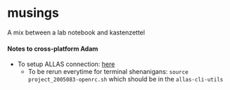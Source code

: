 # musings
A mix between a lab notebook and kastenzettel

#### Notes to cross-platform Adam

- To setup ALLAS connection: [here](https://docs.csc.fi/cloud/pouta/install-client/)
    - To be rerun everytime for terminal shenanigans: `source project_2005083-openrc.sh` which should be in the `allas-cli-utils`